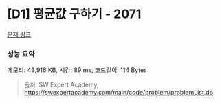 # [D1] 평균값 구하기 - 2071 

[문제 링크](https://swexpertacademy.com/main/code/problem/problemDetail.do?contestProbId=AV5QRnJqA5cDFAUq) 

### 성능 요약

메모리: 43,916 KB, 시간: 89 ms, 코드길이: 114 Bytes



> 출처: SW Expert Academy, https://swexpertacademy.com/main/code/problem/problemList.do